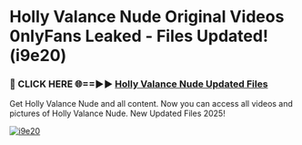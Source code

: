 # Holly Valance Nude Original Videos 0nlyFans Leaked - Files Updated! (i9e20)

<h3>🔴 CLICK HERE 🌐==►► <a href="https://tinyurl.com/yc6ubb5a" rel="nofollow">Holly Valance Nude Updated Files</a></h3>

Get Holly Valance Nude and all content. Now you can access all videos and pictures of Holly Valance Nude. New Updated Files 2025!

[![i9e20](https://i.imgur.com/7eu0CRL.gif)](https://tinyurl.com/yc6ubb5a)
